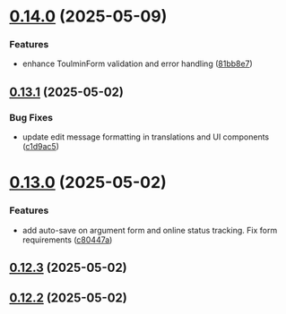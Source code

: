 # [0.14.0](https://github.com/gdamalis/toulmin-lab/compare/v0.13.1...v0.14.0) (2025-05-09)


### Features

* enhance ToulminForm validation and error handling ([81bb8e7](https://github.com/gdamalis/toulmin-lab/commit/81bb8e74d982ff7f45473fc0e0313a728cd18012))



## [0.13.1](https://github.com/gdamalis/toulmin-lab/compare/v0.13.0...v0.13.1) (2025-05-02)


### Bug Fixes

* update edit message formatting in translations and UI components ([c1d9ac5](https://github.com/gdamalis/toulmin-lab/commit/c1d9ac5b848ee1a329087b1c98b846d5278a46ff))



# [0.13.0](https://github.com/gdamalis/toulmin-lab/compare/v0.12.3...v0.13.0) (2025-05-02)


### Features

* add auto-save on argument form and online status tracking. Fix form requirements ([c80447a](https://github.com/gdamalis/toulmin-lab/commit/c80447a0595fe38f946978bbe62dd7b14aca6543))



## [0.12.3](https://github.com/gdamalis/toulmin-lab/compare/v0.12.2...v0.12.3) (2025-05-02)



## [0.12.2](https://github.com/gdamalis/toulmin-lab/compare/v0.12.1...v0.12.2) (2025-05-02)



